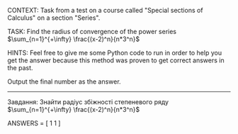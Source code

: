 CONTEXT: Task from a test on a course called "Special sections of Calculus" on a section "Series".

TASK:
Find the radius of convergence of the power series $\sum_{n=1}^{+\infty} \frac{(x-2)^n}{n*3^n}$

HINTS: Feel free to give me some Python code to run in order to help you get the answer because this method was proven to get correct answers in the past.

Output the final number as the answer.

---

Завдання:
Знайти радіус збіжності степеневого ряду $\sum_{n=1}^{+\infty} \frac{(x-2)^n}{n*3^n}$

ANSWERS = [
1
1
]
